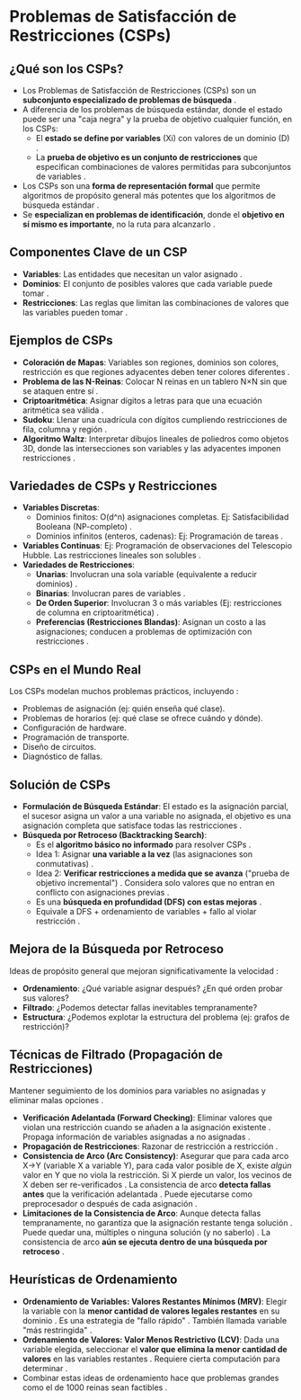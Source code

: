 # Problemas de Satisfacción de Restricciones (CSPs)

## ¿Qué son los CSPs?

*   Los Problemas de Satisfacción de Restricciones (CSPs) son un **subconjunto especializado de problemas de búsqueda** .
*   A diferencia de los problemas de búsqueda estándar, donde el estado puede ser una "caja negra" y la prueba de objetivo cualquier función, en los CSPs:
    *   El **estado se define por variables** (Xi) con valores de un dominio (D) .
    *   La **prueba de objetivo es un conjunto de restricciones** que especifican combinaciones de valores permitidas para subconjuntos de variables .
*   Los CSPs son una **forma de representación formal** que permite algoritmos de propósito general más potentes que los algoritmos de búsqueda estándar .
*   Se **especializan en problemas de identificación**, donde el **objetivo en sí mismo es importante**, no la ruta para alcanzarlo .

## Componentes Clave de un CSP

*   **Variables**: Las entidades que necesitan un valor asignado .
*   **Dominios**: El conjunto de posibles valores que cada variable puede tomar .
*   **Restricciones**: Las reglas que limitan las combinaciones de valores que las variables pueden tomar .

## Ejemplos de CSPs

*   **Coloración de Mapas**: Variables son regiones, dominios son colores, restricción es que regiones adyacentes deben tener colores diferentes .
*   **Problema de las N-Reinas**: Colocar N reinas en un tablero N×N sin que se ataquen entre sí .
*   **Criptoaritmética**: Asignar dígitos a letras para que una ecuación aritmética sea válida .
*   **Sudoku**: Llenar una cuadrícula con dígitos cumpliendo restricciones de fila, columna y región .
*   **Algoritmo Waltz**: Interpretar dibujos lineales de poliedros como objetos 3D, donde las intersecciones son variables y las adyacentes imponen restricciones .

## Variedades de CSPs y Restricciones

*   **Variables Discretas**:
    *   Dominios finitos: O(d^n) asignaciones completas. Ej: Satisfacibilidad Booleana (NP-completo) .
    *   Dominios infinitos (enteros, cadenas): Ej: Programación de tareas .
*   **Variables Continuas**: Ej: Programación de observaciones del Telescopio Hubble. Las restricciones lineales son solubles .
*   **Variedades de Restricciones**:
    *   **Unarias**: Involucran una sola variable (equivalente a reducir dominios) .
    *   **Binarias**: Involucran pares de variables .
    *   **De Orden Superior**: Involucran 3 o más variables (Ej: restricciones de columna en criptoaritmética) .
    *   **Preferencias (Restricciones Blandas)**: Asignan un costo a las asignaciones; conducen a problemas de optimización con restricciones .

## CSPs en el Mundo Real

Los CSPs modelan muchos problemas prácticos, incluyendo :
*   Problemas de asignación (ej: quién enseña qué clase).
*   Problemas de horarios (ej: qué clase se ofrece cuándo y dónde).
*   Configuración de hardware.
*   Programación de transporte.
*   Diseño de circuitos.
*   Diagnóstico de fallas.

## Solución de CSPs

*   **Formulación de Búsqueda Estándar**: El estado es la asignación parcial, el sucesor asigna un valor a una variable no asignada, el objetivo es una asignación completa que satisface todas las restricciones .
*   **Búsqueda por Retroceso (Backtracking Search)**:
    *   Es el **algoritmo básico no informado** para resolver CSPs .
    *   Idea 1: Asignar **una variable a la vez** (las asignaciones son conmutativas) .
    *   Idea 2: **Verificar restricciones a medida que se avanza** ("prueba de objetivo incremental") . Considera solo valores que no entran en conflicto con asignaciones previas .
    *   Es una **búsqueda en profundidad (DFS) con estas mejoras** .
    *   Equivale a DFS + ordenamiento de variables + fallo al violar restricción .

## Mejora de la Búsqueda por Retroceso

Ideas de propósito general que mejoran significativamente la velocidad :
*   **Ordenamiento**: ¿Qué variable asignar después? ¿En qué orden probar sus valores? 
*   **Filtrado**: ¿Podemos detectar fallas inevitables tempranamente? 
*   **Estructura**: ¿Podemos explotar la estructura del problema (ej: grafos de restricción)? 

## Técnicas de Filtrado (Propagación de Restricciones)

Mantener seguimiento de los dominios para variables no asignadas y eliminar malas opciones .
*   **Verificación Adelantada (Forward Checking)**: Eliminar valores que violan una restricción cuando se añaden a la asignación existente . Propaga información de variables asignadas a no asignadas .
*   **Propagación de Restricciones**: Razonar de restricción a restricción .
*   **Consistencia de Arco (Arc Consistency)**: Asegurar que para cada arco X→Y (variable X a variable Y), para cada valor posible de X, existe *algún* valor en Y que no viola la restricción. Si X pierde un valor, los vecinos de X deben ser re-verificados . La consistencia de arco **detecta fallas antes** que la verificación adelantada . Puede ejecutarse como preprocesador o después de cada asignación .
*   **Limitaciones de la Consistencia de Arco**: Aunque detecta fallas tempranamente, no garantiza que la asignación restante tenga solución . Puede quedar una, múltiples o ninguna solución (y no saberlo) . La consistencia de arco **aún se ejecuta dentro de una búsqueda por retroceso** .

## Heurísticas de Ordenamiento

*   **Ordenamiento de Variables: Valores Restantes Mínimos (MRV)**: Elegir la variable con la **menor cantidad de valores legales restantes** en su dominio . Es una estrategia de "fallo rápido" . También llamada variable "más restringida" .
*   **Ordenamiento de Valores: Valor Menos Restrictivo (LCV)**: Dada una variable elegida, seleccionar el **valor que elimina la menor cantidad de valores** en las variables restantes . Requiere cierta computación para determinar .
*   Combinar estas ideas de ordenamiento hace que problemas grandes como el de 1000 reinas sean factibles .
